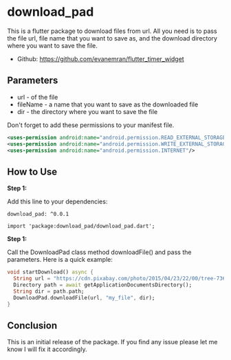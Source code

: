 # download_pad

This is a flutter package to download files from url. All you need is to pass the file url, file name that you want to save as, and the download directory where you want to save the file.

* Github: https://github.com/evanemran/flutter_timer_widget

## Parameters

* url - of the file
* fileName - a name that you want to save as the downloaded file
* dir - the directory where you want to save the file

Don't forget to add these permissions to your manifest file.

```xml
<uses-permission android:name="android.permission.READ_EXTERNAL_STORAGE"/>
<uses-permission android:name="android.permission.WRITE_EXTERNAL_STORAGE"/>
<uses-permission android:name="android.permission.INTERNET"/>
```

## How to Use

**Step 1:**

Add this line to your dependencies:

```
download_pad: ^0.0.1
```

```
import 'package:download_pad/download_pad.dart';
```

**Step 1:**

Call the DownloadPad class method downloadFile() and pass the parameters. Here is a quick example:

```dart
void startDownload() async {
  String url = "https://cdn.pixabay.com/photo/2015/04/23/22/00/tree-736885__480.jpg";
  Directory path = await getApplicationDocumentsDirectory();
  String dir = path.path;
  DownloadPad.downloadFile(url, "my_file", dir);
}
```

## Conclusion

This is an initial release of the package. If you find any issue please let me know I will fix it accordingly.